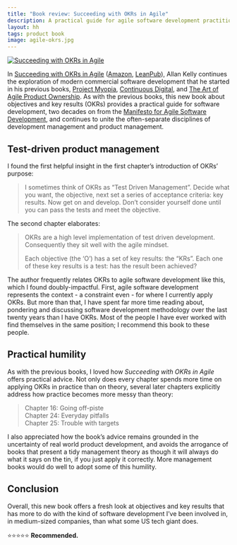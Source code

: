```yaml
---
title: "Book review: Succeeding with OKRs in Agile"
description: A practical guide for agile software development practitioners, by @allankellynet
layout: hh
tags: product book
image: agile-okrs.jpg
---
```


<a class="cover" href="https://www.allankellyassociates.co.uk/books/"><img src="agile-okrs.jpg" alt="Succeeding with OKRs in Agile"></a>

In [Succeeding with OKRs in Agile](https://www.allankellyassociates.co.uk/books/)
([Amazon](https://www.amazon.co.uk/gp/product/B08S3DHJJW/ref=as_li_tl?ie=UTF8&camp=1634),
[LeanPub](https://leanpub.com/agileokrs)),
Allan Kelly continues the exploration of modern commercial software development that he started in his previous books,
[Project Myopia](project-myopia-review),
[Continuous Digital](continuous-digital-review), and
[The Art of Agile Product Ownership](art-agile-product-ownership-review).
As with the previous books, this new book about objectives and key results (OKRs) provides a practical guide for software development, two decades on from the
[Manifesto for Agile Software Development](https://agilemanifesto.org),
and continues to unite the often-separate disciplines of development management and product management.

## Test-driven product management

I found the first helpful insight in the first chapter’s introduction of OKRs’ purpose:

> I sometimes think of OKRs as “Test Driven Management”.
> Decide what you want, the objective, next set a series of acceptance criteria: key results.
> Now get on and develop.
> Don’t consider yourself done until you can pass the tests and meet the objective.

The second chapter elaborates:

> OKRs are a high level implementation of test driven development.
> Consequently they sit well with the agile mindset.
> 
> Each objective (the ‘O’) has a set of key results: the “KRs”.
> Each one of these key results is a test: has the result been achieved?

The author frequently relates OKRs to agile software development like this, which I found doubly-impactful.
First, agile software development represents the context - a constraint even - for where I currently apply OKRs.
But more than that, I have spent far more time reading about, pondering and discussing software development methodology over the last twenty years than I have OKRs.
Most of the people I have ever worked with find themselves in the same position; I recommend this book to these people.

## Practical humility

As with the previous books, I loved how _Succeeding with OKRs in Agile_ offers practical advice.
Not only does every chapter spends more time on applying OKRs in practice than on theory, several later chapters explicitly address how practice becomes more messy than theory:

> Chapter 16: Going off-piste  
> Chapter 24: Everyday pitfalls  
> Chapter 25: Trouble with targets

I also appreciated how the book’s advice remains grounded in the uncertainty of real world product development, and avoids the arrogance of books that present a tidy management theory as though it will always do what it says on the tin, if you just apply it correctly.
More management books would do well to adopt some of this humility.

## Conclusion

Overall, this new book offers a fresh look at objectives and key results that has more to do with the kind of software development I’ve been involved in, in medium-sized companies, than what some US tech giant does.

⭐️⭐️⭐️⭐️⭐️ **Recommended.**
